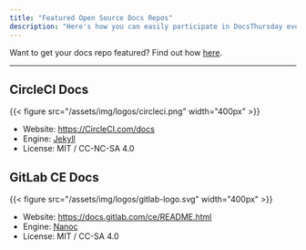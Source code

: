 ```yaml
---
title: "Featured Open Source Docs Repos"
description: "Here's how you can easily participate in DocsThursday every month and contribute to your favorite project."
---
```


Want to get your docs repo featured? Find out how [here](/how-to-be-featured/).

---

## CircleCI Docs

{{< figure  src="/assets/img/logos/circleci.png" width="400px" >}}

- Website: <https://CircleCI.com/docs>
- Engine: [Jekyll](https://jekyllrb.com/)
- License: MIT / CC-NC-SA 4.0


## GitLab CE Docs

{{< figure  src="/assets/img/logos/gitlab-logo.svg" width="400px" >}}

- Website: <https://docs.gitlab.com/ce/README.html>
- Engine: [Nanoc](https://nanoc.ws/)
- License: MIT / CC-SA 4.0
